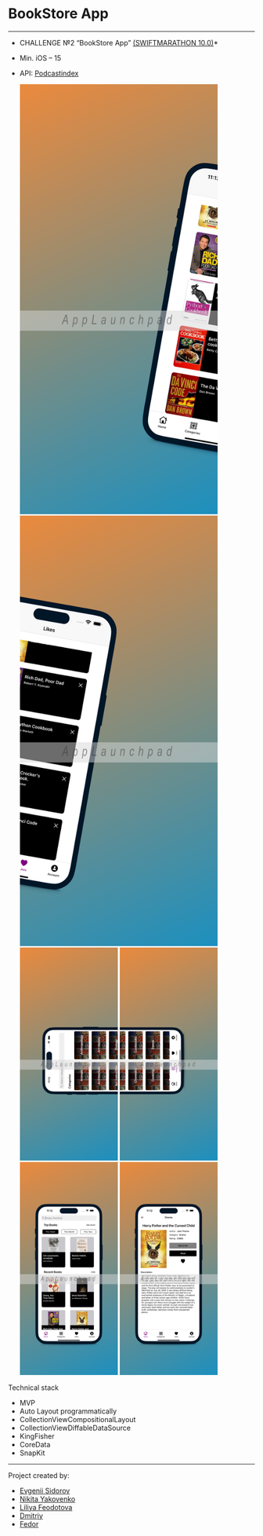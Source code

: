 # BookStore App

---

* CHALLENGE №2 “BookStore App” [(SWIFTMARATHON 10.0)](https://t.me/devrush_community/13663)*
* Min. iOS – 15
* API: [Podcastindex](https://openlibrary.org/developers/api)


  <img src="https://github.com/U-ggg/BookStore/blob/develop/BookStore/Support/Assets.xcassets/billboard/Screenshot%201.jpg?raw=true" alt="Simulator Screenshot - iPhone 14 Pro - 2023-09-13 at 20 14 50" style="width:404px;"/>
  <img src="https://github.com/U-ggg/BookStore/blob/develop/BookStore/Support/Assets.xcassets/billboard/Screenshot%202.jpg?raw=true" alt="Simulator Screenshot - iPhone 14 Pro - 2023-09-13 at 20 14 50" style="width:404px;"/>
  
  <img src="https://github.com/U-ggg/BookStore/blob/develop/BookStore/Support/Assets.xcassets/billboard/Screenshot%204.jpg?raw=true" alt="Simulator Screenshot - iPhone 14 Pro - 2023-09-13 at 20 14 50" style="width:200px;"/>
  <img src="https://github.com/U-ggg/BookStore/blob/develop/BookStore/Support/Assets.xcassets/billboard/Screenshot%205.jpg?raw=true" alt="Simulator Screenshot - iPhone 14 Pro - 2023-09-13 at 20 14 50" style="width:200px;"/>
  <img src="https://github.com/U-ggg/BookStore/blob/develop/BookStore/Support/Assets.xcassets/billboard/Screenshot%203.jpg?raw=true" alt="Simulator Screenshot - iPhone 14 Pro - 2023-09-13 at 20 14 50" style="width:200px;"/>
  <img src="https://github.com/U-ggg/BookStore/blob/develop/BookStore/Support/Assets.xcassets/billboard/Screenshot%206.jpg?raw=true" alt="Simulator Screenshot - iPhone 14 Pro - 2023-09-13 at 20 14 50" style="width:200px;"/>

  
Technical stack

* MVP
* Auto Layout programmatically
* CollectionViewCompositionalLayout
* CollectionViewDiffableDataSource
* KingFisher
* CoreData
* SnapKit

---
Project created by:
+ [Evgenii Sidorov](https://github.com/U-ggg) 
+ [Nikita Yakovenko](https://github.com/Nikita06122002)
+ [Liliya Feodotova](https://github.com/liilkaz)
+ [Dmitriy](https://github.com/dorogovd)
+ [Fedor](https://github.com/Fedo2rr)
